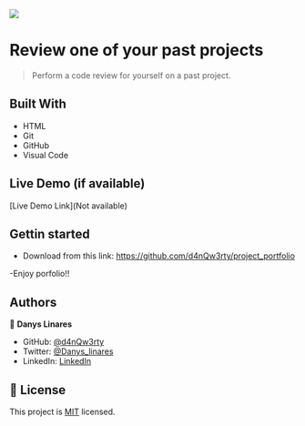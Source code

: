 ![](https://img.shields.io/badge/Microverse-blueviolet)

# Review one of your past projects

>Perform a code review for yourself on a past project.

## Built With

- HTML
- Git
- GitHub
- Visual Code


## Live Demo (if available)

[Live Demo Link](Not available)


## Gettin started

- Download from this link: https://github.com/d4nQw3rty/project_portfolio

-Enjoy porfolio!!

## Authors

👤 **Danys Linares**

- GitHub: [@d4nQw3rty](https://github.com/d4nQw3rty)
- Twitter: [@Danys_linares](https://twitter.com/Danys_Linares)
- LinkedIn: [LinkedIn](https://www.linkedin.com/in/danys-linares-6a328b238?lipi=urn%3Ali%3Apage%3Ad_flagship3_profile_view_base_contact_details%3BnkyI5IMjTzSg4PVJIZh%2BMw%3D%3D)

## 📝 License

This project is [MIT](./MIT.md) licensed.
